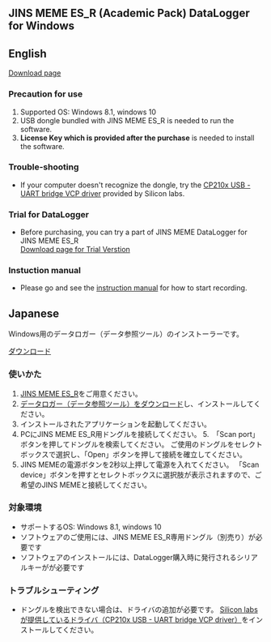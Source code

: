 ## JINS MEME ES_R (Academic Pack) DataLogger for Windows

## English

[Download page](https://github.com/jins-meme/academic-pack-datalogger-for-windows/releases)

### Precaution for use<br>
1. Supported OS: Windows 8.1, windows 10<br>
2. USB dongle bundled with JINS MEME ES_R is needed to run the software.<br>
3. **License Key which is provided after the purchase** is needed to install the software.<br>

### Trouble-shooting<br>
* If your computer doesn't recognize the dongle, try the [CP210x USB - UART bridge VCP driver]( https://www.silabs.com/products/mcu/Pages/USBtoUARTBridgeVCPDrivers.aspx) provided by Silicon labs.

### Trial for DataLogger  
* Before purchasing, you can try a part of JINS MEME DataLogger for JINS MEME ES_R  
[Download page for Trial Verstion](https://github.com/jins-meme/ap-Trial-datalogger-for-windows)

### Instuction manual 
* Please go and see the [instruction manual](https://jins-meme.github.io/apdoc/en/) for how to start recording.


## Japanese

Windows用のデータロガー（データ参照ツール）のインストーラーです。

[ダウンロード](https://github.com/jins-meme/academic-pack-datalogger-for-windows/releases)

### 使いかた
1. [JINS MEME ES_R](https://jins-meme.com/academic)をご用意ください。
2. [データロガー（データ参照ツール）をダウンロード](https://github.com/jins-meme/academic-pack-datalogger-for-windows/releases)し、インストールしてください。
3. インストールされたアプリケーションを起動してください。
4. PCにJINS MEME ES_R用ドングルを接続してください。
5.　「Scan port」ボタンを押してドングルを検索してください。 ご使用のドングルをセレクトボックスで選択し、「Open」ボタンを押して接続を確立してください。
6. JINS MEMEの電源ボタンを2秒以上押して電源を入れてください。 「Scan device」ボタンを押すとセレクトボックスに選択肢が表示されますので、ご希望のJINS MEMEと接続してください。

### 対象環境
* サポートするOS: Windows 8.1, windows 10
* ソフトウェアのご使用には、JINS MEME ES_R専用ドングル（別売り）が必要です
* ソフトウェアのインストールには、DataLogger購入時に発行されるシリアルキーがが必要です

### トラブルシューティング
* ドングルを検出できない場合は、ドライバの追加が必要です。 [Silicon labsが提供しているドライバ（CP210x USB - UART bridge VCP driver）]( https://www.silabs.com/products/mcu/Pages/USBtoUARTBridgeVCPDrivers.aspx)をインストールしてください。
